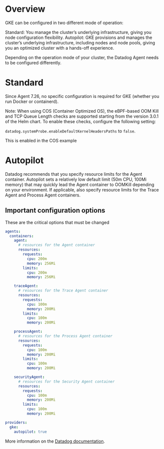# Overview

GKE can be configured in two different mode of operation:

Standard: You manage the cluster’s underlying infrastructure, giving you node configuration flexibility.
Autopilot: GKE provisions and manages the cluster’s underlying infrastructure, including nodes and node pools, giving you an optimized cluster with a hands-off experience.

Depending on the operation mode of your cluster, the Datadog Agent needs to be configured differently.

# Standard

Since Agent 7.26, no specific configuration is required for GKE (whether you run Docker or containerd).

Note: When using COS (Container Optimized OS), the eBPF-based OOM Kill and TCP Queue Length checks are supported starting from the version 3.0.1 of the Helm chart. To enable these checks, configure the following setting:

`datadog.systemProbe.enableDefaultKernelHeadersPaths` to `false`.

This is enabled in the COS example

# Autopilot

Datadog recommends that you specify resource limits for the Agent container. Autopilot sets a relatively low default limit (50m CPU, 100Mi memory) that may quickly lead the Agent container to OOMKill depending on your environment. If applicable, also specify resource limits for the Trace Agent and Process Agent containers.

## Important configuration options

These are the critical options that must be changed

```yaml
agents:
  containers:
    agent:
      # resources for the Agent container
      resources:
        requests:
          cpu: 200m
          memory: 256Mi
        limits:
          cpu: 200m
          memory: 256Mi

    traceAgent:
      # resources for the Trace Agent container
      resources:
        requests:
          cpu: 100m
          memory: 200Mi
        limits:
          cpu: 100m
          memory: 200Mi

    processAgent:
      # resources for the Process Agent container
      resources:
        requests:
          cpu: 100m
          memory: 200Mi
        limits:
          cpu: 100m
          memory: 200Mi

    securityAgent:
      # resources for the Security Agent container
      resources:
        requests:
          cpu: 100m
          memory: 200Mi
        limits:
          cpu: 100m
          memory: 200Mi

providers:
  gke:
    autopilot: true
```

More information on the [Datadog documentation](https://docs.datadoghq.com/containers/kubernetes/distributions/?tab=helm#GKE).
